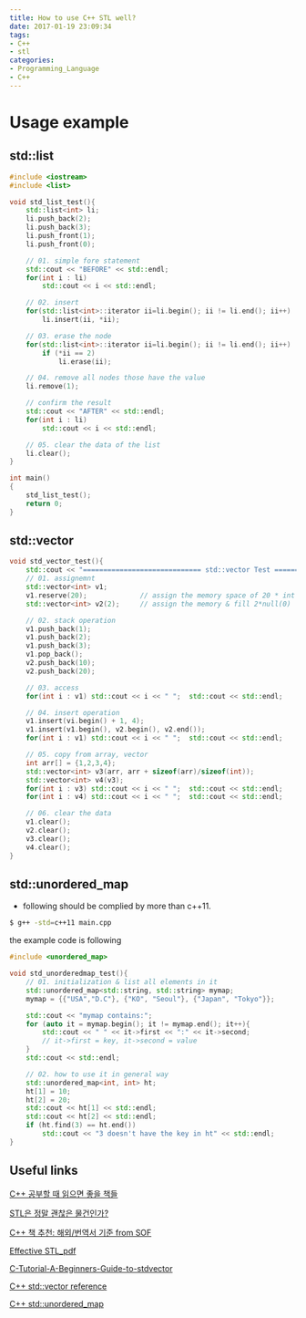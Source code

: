 ```yaml
---
title: How to use C++ STL well?
date: 2017-01-19 23:09:34
tags:
- C++
- stl
categories:
- Programming_Language
- C++
---
```

# Usage example
## std::list
``` C++
#include <iostream>
#include <list>

void std_list_test(){
    std::list<int> li;
    li.push_back(2);
    li.push_back(3);
    li.push_front(1);
    li.push_front(0);

    // 01. simple fore statement
    std::cout << "BEFORE" << std::endl;
    for(int i : li)
        std::cout << i << std::endl;

    // 02. insert
    for(std::list<int>::iterator ii=li.begin(); ii != li.end(); ii++)
        li.insert(ii, *ii);

    // 03. erase the node
    for(std::list<int>::iterator ii=li.begin(); ii != li.end(); ii++)
        if (*ii == 2)
            li.erase(ii);

    // 04. remove all nodes those have the value
    li.remove(1);

    // confirm the result
    std::cout << "AFTER" << std::endl;
    for(int i : li)
        std::cout << i << std::endl;

    // 05. clear the data of the list
    li.clear();
}

int main()
{
    std_list_test();
    return 0;
}
```

## std::vector

``` C++
void std_vector_test(){
	std::cout << "============================= std::vector Test ===================================" << std::endl;
	// 01. assignemnt
	std::vector<int> v1;
	v1.reserve(20);				// assign the memory space of 20 * int
	std::vector<int> v2(2);		// assign the memory & fill 2*null(0)

	// 02. stack operation
	v1.push_back(1);
	v1.push_back(2);
	v1.push_back(3);
	v1.pop_back();
	v2.push_back(10);
	v2.push_back(20);

	// 03. access
	for(int i : v1)	std::cout << i << " ";	std::cout << std::endl;

	// 04. insert operation
	v1.insert(vi.begin() + 1, 4);
	v1.insert(v1.begin(), v2.begin(), v2.end());
	for(int i : v1)	std::cout << i << " ";	std::cout << std::endl;

	// 05. copy from array, vector
	int arr[] = {1,2,3,4};
	std::vector<int> v3(arr, arr + sizeof(arr)/sizeof(int));
	std::vector<int> v4(v3);
	for(int i : v3)	std::cout << i << " ";	std::cout << std::endl;
	for(int i : v4)	std::cout << i << " ";	std::cout << std::endl;

	// 06. clear the data
	v1.clear();
	v2.clear();
	v3.clear();
	v4.clear();
}
```


## std::unordered_map
 - following should be complied by more than c++11.

``` bash
$ g++ -std=c++11 main.cpp
```

the example code is following

``` C++
#include <unordered_map>

void std_unorderedmap_test(){
	// 01. initialization & list all elements in it
	std::unordered_map<std::string, std::string> mymap;
	mymap = {{"USA","D.C"}, {"KO", "Seoul"}, {"Japan", "Tokyo"}};

	std::cout << "mymap contains:";
	for (auto it = mymap.begin(); it != mymap.end(); it++){
		std::cout << " " << it->first << ":" << it->second;		
		// it->first = key, it->second = value
	}
	std::cout << std::endl;

	// 02. how to use it in general way
	std::unordered_map<int, int> ht;
	ht[1] = 10;
	ht[2] = 20;
	std::cout << ht[1] << std::endl;
	std::cout << ht[2] << std::endl;
	if (ht.find(3) == ht.end())
		std::cout << "3 doesn't have the key in ht" << std::endl;
}
```

## Useful links
[C++ 공부할 때 읽으면 좋을 책들](http://yhacker.tistory.com/2)

[STL은 정말 괜찮은 물건인가?](http://mastercho.tistory.com/3)

[C++ 책 추천: 해외/번역서 기준 from SOF](http://scienceofdata.tistory.com/entry/c-%EC%B1%85-%EC%B6%94%EC%B2%9C%ED%95%B4%EC%99%B8%EB%B2%88%EC%97%AD%EC%84%9C-%EA%B8%B0%EC%A4%80)

[Effective STL_pdf](http://d1.amobbs.com/bbs_upload782111/files_11/ourdev_482463.pdf)

[C-Tutorial-A-Beginners-Guide-to-stdvector](http://www.codeguru.com/cpp/cpp/cpp_mfc/stl/article.php/c4027/C-Tutorial-A-Beginners-Guide-to-stdvector-Part-1.htm)

[C++ std::vector reference](http://www.cplusplus.com/reference/vector/vector/)

[C++ std::unordered_map](http://www.cplusplus.com/reference/unordered_map/unordered_map/begin/)
